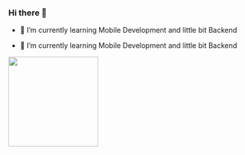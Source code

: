 ### Hi there 👋

- 🌱 I’m currently learning Mobile Development and little bit Backend

<!--
**keeptrain/keeptrain** is a ✨ _special_ ✨ repository because its `README.md` (this file) appears on your GitHub profile.

Here are some ideas to get you started:

- 🔭 I’m currently working on ...
- 🌱 I’m currently learning ...
- 👯 I’m looking to collaborate on ...
- 🤔 I’m looking for help with ...
- 💬 Ask me about ...
- 📫 How to reach me: ...
- 😄 Pronouns: ...
- ⚡ Fun fact: ...
-->

- 🌱 I’m currently learning Mobile Development and little bit Backend
<p>
<a href="https://github.com/keeptrain">
  <img height="180em" src="https://github-readme-stats-eight-theta.vercel.app/api/top-langs/?username=keeptrain&layout=compact&langs_count=8&theme=algolia"/>
</a>
</p>
